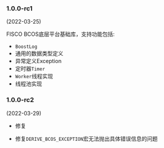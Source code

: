 ### 1.0.0-rc1
(2022-03-25)

FISCO BCOS底层平台基础库，支持功能包括:

* `BoostLog`
*  通用的数据类型定义
* 异常定义Exception
* 定时器`Timer`
* `Worker`线程实现
* 线程池实现


### 1.0.0-rc2
(2022-03-29)

* 修复
- 修复`DERIVE_BCOS_EXCEPTION`宏无法抛出具体错误信息的问题

